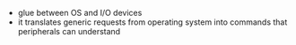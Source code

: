- glue between OS and I/O devices
- it translates generic requests from operating system into commands that peripherals can understand